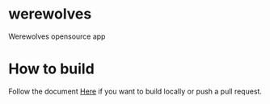 # werewolves
Werewolves opensource app

# How to build
Follow the document [Here](documentation/how_to_build.md) if you want to build locally or push a pull request.